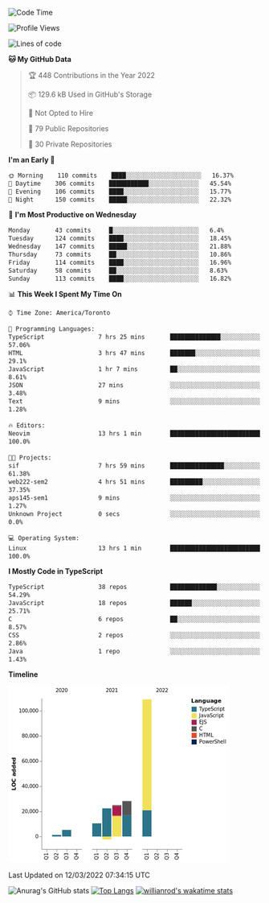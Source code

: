 <!--START_SECTION:waka-->
![Code Time](http://img.shields.io/badge/Code%20Time-185%20hrs%2026%20mins-blue)

![Profile Views](http://img.shields.io/badge/Profile%20Views-9-blue)

![Lines of code](https://img.shields.io/badge/From%20Hello%20World%20I%27ve%20Written-199%20Thousand%20lines%20of%20code-blue)

**🐱 My GitHub Data** 

> 🏆 448 Contributions in the Year 2022
 > 
> 📦 129.6 kB Used in GitHub's Storage 
 > 
> 🚫 Not Opted to Hire
 > 
> 📜 79 Public Repositories 
 > 
> 🔑 30 Private Repositories  
 > 
**I'm an Early 🐤** 

```text
🌞 Morning    110 commits    ████░░░░░░░░░░░░░░░░░░░░░   16.37% 
🌆 Daytime    306 commits    ███████████░░░░░░░░░░░░░░   45.54% 
🌃 Evening    106 commits    ████░░░░░░░░░░░░░░░░░░░░░   15.77% 
🌙 Night      150 commits    █████░░░░░░░░░░░░░░░░░░░░   22.32%

```
📅 **I'm Most Productive on Wednesday** 

```text
Monday       43 commits     █░░░░░░░░░░░░░░░░░░░░░░░░   6.4% 
Tuesday      124 commits    ████░░░░░░░░░░░░░░░░░░░░░   18.45% 
Wednesday    147 commits    █████░░░░░░░░░░░░░░░░░░░░   21.88% 
Thursday     73 commits     ██░░░░░░░░░░░░░░░░░░░░░░░   10.86% 
Friday       114 commits    ████░░░░░░░░░░░░░░░░░░░░░   16.96% 
Saturday     58 commits     ██░░░░░░░░░░░░░░░░░░░░░░░   8.63% 
Sunday       113 commits    ████░░░░░░░░░░░░░░░░░░░░░   16.82%

```


📊 **This Week I Spent My Time On** 

```text
⌚︎ Time Zone: America/Toronto

💬 Programming Languages: 
TypeScript               7 hrs 25 mins       ██████████████░░░░░░░░░░░   57.06% 
HTML                     3 hrs 47 mins       ███████░░░░░░░░░░░░░░░░░░   29.1% 
JavaScript               1 hr 7 mins         ██░░░░░░░░░░░░░░░░░░░░░░░   8.61% 
JSON                     27 mins             ░░░░░░░░░░░░░░░░░░░░░░░░░   3.48% 
Text                     9 mins              ░░░░░░░░░░░░░░░░░░░░░░░░░   1.28%

🔥 Editors: 
Neovim                   13 hrs 1 min        █████████████████████████   100.0%

🐱‍💻 Projects: 
sif                      7 hrs 59 mins       ███████████████░░░░░░░░░░   61.38% 
web222-sem2              4 hrs 51 mins       █████████░░░░░░░░░░░░░░░░   37.35% 
aps145-sem1              9 mins              ░░░░░░░░░░░░░░░░░░░░░░░░░   1.27% 
Unknown Project          0 secs              ░░░░░░░░░░░░░░░░░░░░░░░░░   0.0%

💻 Operating System: 
Linux                    13 hrs 1 min        █████████████████████████   100.0%

```

**I Mostly Code in TypeScript** 

```text
TypeScript               38 repos            █████████████░░░░░░░░░░░░   54.29% 
JavaScript               18 repos            ██████░░░░░░░░░░░░░░░░░░░   25.71% 
C                        6 repos             ██░░░░░░░░░░░░░░░░░░░░░░░   8.57% 
CSS                      2 repos             ░░░░░░░░░░░░░░░░░░░░░░░░░   2.86% 
Java                     1 repo              ░░░░░░░░░░░░░░░░░░░░░░░░░   1.43%

```


**Timeline**

![Chart not found](https://raw.githubusercontent.com/wise-introvert/wise-introvert/master/charts/bar_graph.png) 


 Last Updated on 12/03/2022 07:34:15 UTC
<!--END_SECTION:waka-->

![Anurag's GitHub stats](https://github-readme-stats.vercel.app/api?username=wise-introvert&count_private=true&show_icons=true)
[![Top Langs](https://github-readme-stats.vercel.app/api/top-langs/?username=wise-introvert&langs_count=10)](https://github.com/anuraghazra/github-readme-stats)
[![willianrod's wakatime stats](https://github-readme-stats.vercel.app/api/wakatime?username=wiseintrovert)](https://github.com/anuraghazra/github-readme-stats)
